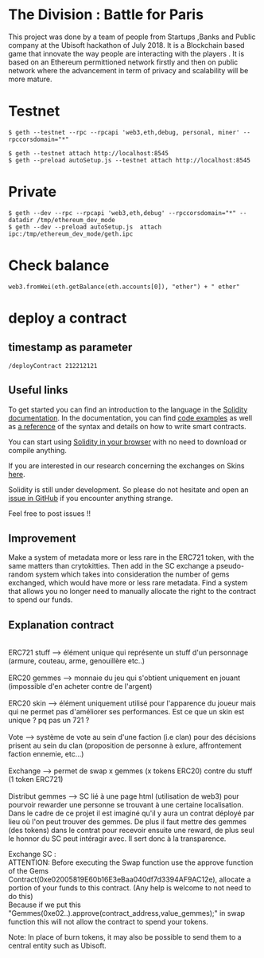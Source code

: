 # The Division : Battle for Paris

This project was done by a team of people from Startups ,Banks and Public company at the Ubisoft hackathon of July 2018. It is a Blockchain based game that  innovate the way people are interacting with the players .
It is based on an Ethereum permittioned network firstly and then on public network where the advancement in term of privacy and scalability will be more mature.

# Testnet
    $ geth --testnet --rpc --rpcapi 'web3,eth,debug, personal, miner' --rpccorsdomain="*"

    $ geth --testnet attach http://localhost:8545
    $ geth --preload autoSetup.js --testnet attach http://localhost:8545                 

# Private
    $ geth --dev --rpc --rpcapi 'web3,eth,debug' --rpccorsdomain="*" --datadir /tmp/ethereum_dev_mode
    $ geth --dev --preload autoSetup.js  attach ipc:/tmp/ethereum_dev_mode/geth.ipc


# Check balance
    web3.fromWei(eth.getBalance(eth.accounts[0]), "ether") + " ether"


# deploy a contract
## timestamp as parameter
    /deployContract 212212121

## Useful links
To get started you can find an introduction to the language in the [Solidity documentation](https://solidity.readthedocs.org). In the documentation, you can find [code examples](https://solidity.readthedocs.io/en/latest/solidity-by-example.html) as well as [a reference](https://solidity.readthedocs.io/en/latest/solidity-in-depth.html) of the syntax and details on how to write smart contracts.

You can start using [Solidity in your browser](http://remix.ethereum.org) with no need to download or compile anything.

If you are interested in our research concerning the exchanges on Skins [here](https://github.com/loomnetwork/transfer-gateway-example).

Solidity is still under development. So please do not hesitate and open an [issue in GitHub](https://github.com/ethereum/solidity/issues) if you encounter anything strange.

Feel free to post issues !!

## Improvement
Make a system of metadata more or less rare in the ERC721 token, with the same matters than crytokitties. Then add in the SC exchange a pseudo-random system which takes into consideration the number of gems exchanged, which would have more or less rare metadata.
Find a system that allows you no longer need to manually allocate the right to the contract to spend our funds.


## Explanation contract
<br>ERC721 stuff --> élément unique qui représente un stuff d'un personnage (armure, couteau, arme, genouillère etc..)</br>
<br>ERC20 gemmes --> monnaie du jeu qui s'obtient uniquement en jouant (impossible d'en acheter contre de l'argent)</br>
<br>ERC20 skin --> élément uniquement utilisé pour l'apparence du joueur mais qui ne permet pas d'améliorer ses performances. Est ce que un skin est unique ? pq pas un 721 ?</br>
<br>Vote --> système de vote au sein d'une faction (i.e clan) pour des décisions prisent au sein du clan (proposition de personne à exlure, affrontement faction ennemie, etc...)</br>
<br>Exchange --> permet de swap x gemmes (x tokens ERC20) contre du stuff (1 token ERC721)</br>
<br>Distribut gemmes --> SC lié à une page html (utilisation de web3) pour pourvoir rewarder une personne se trouvant à une certaine localisation. Dans le cadre de ce projet il est imaginé qu'il y aura un contrat déployé par lieu où l'on peut trouver des gemmes. De plus il faut mettre des gemmes (des tokens) dans le contrat pour recevoir ensuite une reward, de plus seul le honnor du SC peut intéragir avec. Il sert donc à la transparence.</br>



Exchange SC :
<br> ATTENTION: Before executing the Swap function use the approve function of the Gems Contract(0xe02005819E60b16E3eBaa040df7d3394AF9AC12e), allocate a portion of your funds to this contract. (Any help is welcome to not need to do this)</br>
Because if we put this "Gemmes(0xe02..).approve(contract_address,value_gemmes);" in swap function this will not allow the contract to spend your tokens.

Note: In place of burn tokens, it may also be possible to send them to a central entity such as Ubisoft.
